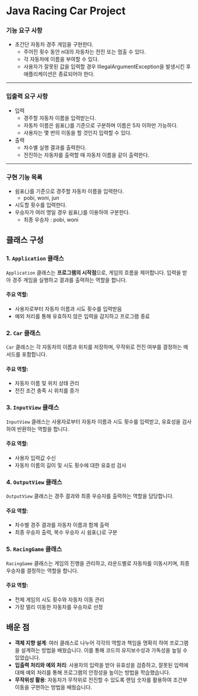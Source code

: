 # Java Racing Car Project

### 기능 요구 사항
* 초간단 자동차 경주 게임을 구현한다.
    * 주어진 횟수 동안 n대의 자동차는 전진 또는 멈출 수 있다.
    * 각 자동차에 이름을 부여할 수 있다.
    * 사용자가 잘못된 값을 입력할 경우 IllegalArgumentException을 발생시킨 후 애플리케이션은 종료되어야 한다.
-----
### 입출력 요구 사항
* 입력
    * 경주할 자동차 이름을 입력받는다.
    * 자동차 이름은 쉼표(,)를 기준으로 구분하며 이름은 5자 이하만 가능하다.
    * 사용자는 몇 번의 이동을 할 것인지 입력할 수 있다.
* 출력
    * 차수별 실행 결과를 출력한다.
    * 전진하는 자동차를 출력할 때 자동차 이름을 같이 출력한다.
-----
### 구현 기능 목록
* 쉼표(,)를 기준으로 경주할 자동차 이름을 입력한다.
    * pobi, woni, jun
* 시도할 횟수를 입력한다.
* 우승자가 여러 명일 경우 쉼표(,)를 이용하여 구분한다.
    * 최종 우승자 : pobi, woni

## 클래스 구성

### 1. `Application` 클래스
`Application` 클래스는 **프로그램의 시작점**으로, 게임의 흐름을 제어합니다. 입력을 받아 경주 게임을 실행하고 결과를 출력하는 역할을 합니다.

#### 주요 역할:
- 사용자로부터 자동차 이름과 시도 횟수를 입력받음
- 예외 처리를 통해 유효하지 않은 입력을 감지하고 프로그램 종료

### 2. `Car` 클래스
`Car` 클래스는 각 자동차의 이름과 위치를 저장하며, 무작위로 전진 여부를 결정하는 메서드를 포함합니다.

#### 주요 역할:
- 자동차 이름 및 위치 상태 관리
- 전진 조건 충족 시 위치를 증가

### 3. `InputView` 클래스
`InputView` 클래스는 사용자로부터 자동차 이름과 시도 횟수를 입력받고, 유효성을 검사하여 반환하는 역할을 합니다.

#### 주요 역할:
- 사용자 입력값 수신
- 자동차 이름의 길이 및 시도 횟수에 대한 유효성 검사

### 4. `OutputView` 클래스
`OutputView` 클래스는 경주 결과와 최종 우승자를 출력하는 역할을 담당합니다.

#### 주요 역할:
- 차수별 경주 결과를 자동차 이름과 함께 출력
- 최종 우승자 출력, 복수 우승자 시 쉼표(,)로 구분

### 5. `RacingGame` 클래스
`RacingGame` 클래스는 게임의 진행을 관리하고, 라운드별로 자동차를 이동시키며, 최종 우승자를 결정하는 역할을 합니다.

#### 주요 역할:
- 전체 게임의 시도 횟수와 자동차 이동 관리
- 가장 멀리 이동한 자동차를 우승자로 선정

## 배운 점

- **객체 지향 설계**: 여러 클래스로 나누어 각각의 역할과 책임을 명확히 하여 프로그램을 설계하는 방법을 배웠습니다. 이를 통해 코드의 유지보수성과 가독성을 높일 수 있었습니다.
- **입출력 처리와 예외 처리**: 사용자의 입력을 받아 유효성을 검증하고, 잘못된 입력에 대해 예외 처리를 통해 프로그램의 안정성을 높이는 방법을 학습했습니다.
- **무작위성 활용**: 자동차가 무작위로 전진할 수 있도록 랜덤 숫자를 활용하여 조건부 이동을 구현하는 방법을 배웠습니다.

